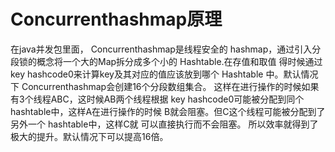 # Concurrenthashmap原理
在java并发包里面， Concurrenthashmap是线程安全的 hashmap，通过引入分段锁的概念将一个大的Map拆分成多个小的 Hashtable.在存值和取值
得时候通过 key hashcode0来计算key及其对应的值应该放到哪个 Hashtable
中。默认情况下 Concurrenthashmap会创建16个分段数组集合。
这样在进行操作的时候如果有3个线程ABC，这时候AB两个线程根据
key hashcode0可能被分配到同个 hashtable中，这样A在进行操作的时候
B就会阻塞。但C这个线程可能被分配到了另外一个 hashtable中，这样C就
可以直接执行而不会阻塞。
所以效率就得到了极大的提升。默认情况下可以提高16倍。
